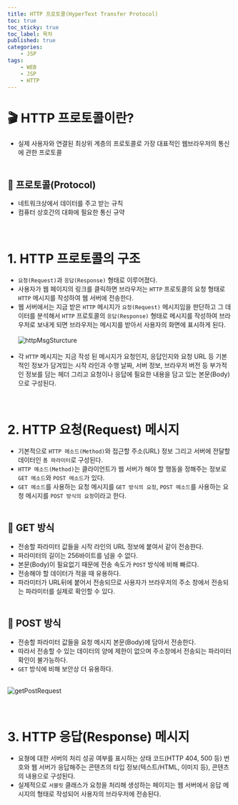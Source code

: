 ```yaml
---
title: HTTP 프로토콜(HyperText Transfer Protocol)
toc: true
toc_sticky: true
toc_label: 목차
published: true
categories:
    - JSP
tags:
    - WEB
    - JSP
    - HTTP
---
```

# 🎬 HTTP 프로토콜이란?
* 실제 사용자와 연결된 최상위 계층의 프로토콜로 가장 대표적인 웹브라우저의 통신에 관한 프로토콜<br><br>

## 🔸 프로토콜(Protocol)
* 네트워크상에서 데이터를 주고 받는 규칙
* 컴퓨터 상호간의 대화에 필요한 통신 규약<br><br><br>

# 1. HTTP 프로토콜의 구조
* `요청(Request)`과 `응답(Response)` 형태로 이루어졌다.
* 사용자가 웹 페이지의 링크를 클릭하면 브라우저는 `HTTP` 프로토콜의 요청 형태로 `HTTP` 메시지를 작성하여 웹 서버에 전송한다.
* 웹 서버에서는 지금 받은 `HTTP` 메시지가 `요청(Request)` 메시지임을 판단하고 그 데이터를 분석해서 `HTTP` 프로토콜의 `응답(Response)` 형태로 메시지를 작성하여 브라우저로 보내게 되면 브라우저는 메시지를 받아서 사용자의 화면에 표시하게 된다.<br><br>
![httpMsgSturcture](../../assets/images/httpMsgSturcture.png)<br><br>
* 각 `HTTP` 메시지는 지금 작성 된 메시지가 요청인지, 응답인지와 요청 URL 등 기본적인 정보가 담겨있는 시작 라인과 수행 날짜, 서버 정보, 브라우저 버전 등 부가적인 정보를 담는 헤더 그리고 요청이나 응답에 필요한 내용을 담고 있는 본문(Body)으로 구성된다.<br><br><br>

# 2. HTTP 요청(Request) 메시지
* 기본적으로 `HTTP 메소드(Method)`와 접근할 주소(URL) 정보 그리고 서버에 전달할 데이터인 `폼 파라미터`로 구성된다.
* `HTTP 메소드(Method)`는 클라이언트가 웹 서버가 해야 할 행동을 정해주는 정보로 `GET 메소드`와 `POST 메소드`가 있다.
* `GET 메소드`를 사용하는 요청 메시지를 `GET 방식의 요청`, `POST 메소드`를 사용하는 요청 메시지를 `POST 방식의 요청`이라고 한다.<br><br>

## 🔸 GET 방식
* 전송할 파라미터 값들을 시작 라인의 URL 정보에 붙여서 같이 전송한다.
* 파라미터의 길이는 256바이트를 넘을 수 없다.
* 본문(Body)이 필요없기 때문에 전송 속도가 `POST` 방식에 비해 빠르다.
* 전송해야 할 데이터가 적을 때 유용하다.
* 파라미터가 URL뒤에 붙어서 전송되므로 사용자가 브라우저의 주소 창에서 전송되는 파라미터를 실제로 확인할 수 있다.<br><br>

## 🔸 POST 방식
* 전송할 파라미터 값들을 요청 메시지 본문(Body)에 담아서 전송한다.
* 따라서 전송할 수 있는 데이터의 양에 제한이 없으며 주소창에서 전송되는 파라미터 확인이 불가능하다.
* `GET` 방식에 비해 보안상 더 유용하다.<br><br>

![getPostRequest](../../assets/images/getPostRequest.jpg)<br><br><br>


# 3. HTTP 응답(Response) 메시지
* 요쳥에 대한 서버의 처리 성공 여부를 표시하는 상태 코드(HTTP 404, 500 등) 번호와 웹 서버가 응답해주는 콘텐츠의 타입 정보(텍스트/HTML, 이미지 등), 콘텐츠의 내용으로 구성된다.
* 실제적으로 `서블릿` 클래스가 요청을 처리해 생성하는 페이지는 웹 서버에서 응답 메시지의 형태로 작성되어 사용자의 브라우저에 전송된다.

